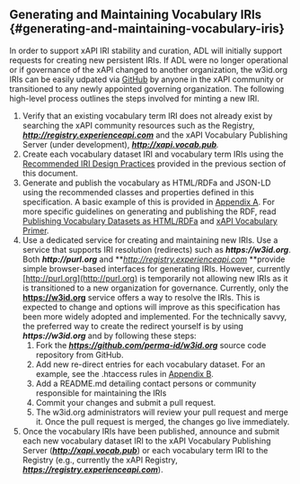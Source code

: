 ## Generating and Maintaining Vocabulary IRIs {#generating-and-maintaining-vocabulary-iris}

In order to support xAPI IRI stability and curation, ADL will initially support requests for creating new persistent IRIs. If ADL were no longer operational or if governance of the xAPI changed to another organization, the w3id.org IRIs can be easily udpated via [GitHub](https://github.com/perma-id/w3id.org) by anyone in the xAPI community or transitioned to any newly appointed governing organization. The following high-level process outlines the steps involved for minting a new IRI.

1.  Verify that an existing vocabulary term IRI does not already exist by searching the xAPI community resources such as the Registry, **_http://registry.experienceapi.com_** and the xAPI Vocabulary Publishing Server (under development), **_http://xapi.vocab.pub_**_._
2.  Create each vocabulary dataset IRI and vocabulary term IRIs using the [Recommended IRI Design Practices](iri_design_and_persistence.md#recommended-iri-design-practices) provided in the previous section of this document.
3.  Generate and publish the vocabulary as HTML/RDFa and JSON-LD using the recommended classes and properties defined in this specification. A basic example of this is provided in [Appendix A](../appendices/appendix_a_htmlrdfa_vocabulary_dataset_example.md). For more specific guidelines on generating and publishing the RDF, read [Publishing Vocabulary Datasets as HTML/RDFa](publishing_vocabulary_datasets_as_htmlrdfa.md) and [xAPI Vocabulary Primer](http://#).
4.  Use a dedicated service for creating and maintaining new IRIs. Use a service that supports IRI resolution (redirects) such as **_https://w3id.org_**. Both **_http://purl.org_** and **_http://registry.experienceapi.com_ **provide simple browser-based interfaces for generating IRIs. However, currently [http://purl.org](http://purl.org) is temporarily not allowing new IRIs as it is transitioned to a new organization for governance. Currently, only the **https://w3id.org** service offers a way to resolve the IRIs. This is expected to change and options will improve as this specification has been more widely adopted and implemented. For the technically savvy, the preferred way to create the redirect yourself is by using **_https://w3id.org_** and by following these steps:
    1.  Fork the **_https://github.com/perma-id/w3id.org_** source code repository from GitHub.
    2.  Add new re-direct entries for each vocabulary dataset. For an example, see the .htaccess rules in [Appendix B](../appendices/appendix_b_content_negotiation_htaccess_apache_exa.md).
    3.  Add a README.md detailing contact persons or community responsible for maintaining the IRIs
    4.  Commit your changes and submit a pull request.
    5.  The w3id.org administrators will review your pull request and merge it. Once the pull request is merged, the changes go live immediately.
5.  Once the vocabulary IRIs have been published, announce and submit each new vocabulary dataset IRI to the xAPI Vocabulary Publishing Server (**_http://xapi.vocab.pub_**) or each vocabulary term IRI to the Registry (e.g., currently the xAPI Registry, **_https://registry.experienceapi.com_**).